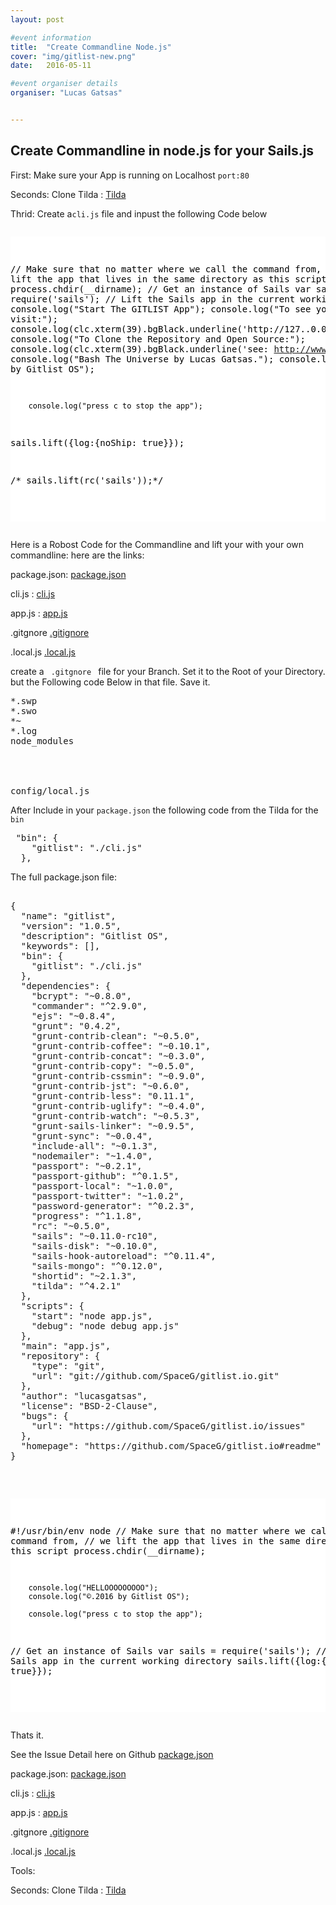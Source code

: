 ```yaml
---
layout: post

#event information
title:  "Create Commandline Node.js"
cover: "img/gitlist-new.png"
date:   2016-05-11

#event organiser details
organiser: "Lucas Gatsas"


---
```

<h2 class="section-heading"> Create Commandline in node.js for your Sails.js</h2>


First: Make sure your App is running on Localhost <code>port:80</code>


Seconds: Clone Tilda : <a href="https://www.npmjs.com/package/tilda">Tilda</a>


Thrid: Create a<code>cli.js</code> file and inpust the following Code below

<div style="overflow:auto; height=200; width=100%;">
<pre style="color:black;background:white;"><pre>

// Make sure that no matter where we call the command from,
// we lift the app that lives in the same directory as this script
process.chdir(__dirname);
// Get an instance of Sails
var sails = require('sails');
// Lift the Sails app in the current working directory
       console.log("Start The GITLIST App");
        console.log("To see your app. visit:");
        console.log(clc.xterm(39).bgBlack.underline('http://127..0.0.1'));
        console.log("To Clone the Repository and Open Source:");
        console.log(clc.xterm(39).bgBlack.underline('see: http://www.github.com/spaceg/github.io'));
        console.log("Bash The Universe by Lucas Gatsas.");
        console.log("©.2016 by Gitlist OS");

        console.log("press c to stop the app");


sails.lift({log:{noShip: true}});

/*  sails.lift(rc('sails'));*/

</pre></pre></div>





Here is a Robost Code for the Commandline and lift your with your own commandline: 
here are the links:


package.json: <a href="https://github.com/SpaceG/gitlist.io/blob/master/package.json">package.json</a>

cli.js : <a href="https://github.com/SpaceG/gitlist.io/blob/master/cli.js">cli.js</a>

app.js : <a href="https://github.com/SpaceG/gitlist.io/blob/master/app.js">app.js</a>

.gitgnore <a href="https://github.com/SpaceG/gitlist.io/blob/master/.gitignore">.gitignore</a>

.local.js <a href="https://github.com/SpaceG/gitlist.io/blob/master/config/local.js">.local.js</a>




create a <code> .gitgnore </code> file for your Branch. Set it to the Root of your Directory. 
but the Following code Below in that file. Save it. 
<pre>
*.swp
*.swo
*~
*.log
node_modules




config/local.js
</pre>



After Include in your <code>package.json</code> the following code from the Tilda for the <code>bin</code>




<pre>
 "bin": {
    "gitlist": "./cli.js"
  },
</pre>


The full package.json file: 

<pre>

{
  "name": "gitlist",
  "version": "1.0.5",
  "description": "Gitlist OS",
  "keywords": [],
  "bin": {
    "gitlist": "./cli.js"
  },
  "dependencies": {
    "bcrypt": "~0.8.0",
    "commander": "^2.9.0",
    "ejs": "~0.8.4",
    "grunt": "0.4.2",
    "grunt-contrib-clean": "~0.5.0",
    "grunt-contrib-coffee": "~0.10.1",
    "grunt-contrib-concat": "~0.3.0",
    "grunt-contrib-copy": "~0.5.0",
    "grunt-contrib-cssmin": "~0.9.0",
    "grunt-contrib-jst": "~0.6.0",
    "grunt-contrib-less": "0.11.1",
    "grunt-contrib-uglify": "~0.4.0",
    "grunt-contrib-watch": "~0.5.3",
    "grunt-sails-linker": "~0.9.5",
    "grunt-sync": "~0.0.4",
    "include-all": "~0.1.3",
    "nodemailer": "~1.4.0",
    "passport": "~0.2.1",
    "passport-github": "^0.1.5",
    "passport-local": "~1.0.0",
    "passport-twitter": "~1.0.2",
    "password-generator": "^0.2.3",
    "progress": "^1.1.8",
    "rc": "~0.5.0",
    "sails": "~0.11.0-rc10",
    "sails-disk": "~0.10.0",
    "sails-hook-autoreload": "^0.11.4",
    "sails-mongo": "^0.12.0",
    "shortid": "~2.1.3",
    "tilda": "^4.2.1"
  },
  "scripts": {
    "start": "node app.js",
    "debug": "node debug app.js"
  },
  "main": "app.js",
  "repository": {
    "type": "git",
    "url": "git://github.com/SpaceG/gitlist.io.git"
  },
  "author": "lucasgatsas",
  "license": "BSD-2-Clause",
  "bugs": {
    "url": "https://github.com/SpaceG/gitlist.io/issues"
  },
  "homepage": "https://github.com/SpaceG/gitlist.io#readme"
}


</pre>


<div style="overflow:auto; height=200; width=100%;">
<pre style="color:black;background:white;"><pre>

#!/usr/bin/env node
// Make sure that no matter where we call the command from,
// we lift the app that lives in the same directory as this script
process.chdir(__dirname);

        console.log("HELLOOOOOOOOO");
        console.log("©.2016 by Gitlist OS");

        console.log("press c to stop the app");

// Get an instance of Sails
var sails = require('sails');
// Lift the Sails app in the current working directory
sails.lift({log:{noShip: true}});

</pre></pre></div>








Thats it. 




See the Issue Detail here on Github <a href="https://github.com/SpaceG/gitlist.io/blob/master/package.json"> package.json</a> 



package.json: <a href="https://github.com/SpaceG/gitlist.io/blob/master/package.json">package.json</a>

cli.js : <a href="https://github.com/SpaceG/gitlist.io/blob/master/cli.js">cli.js</a>

app.js : <a href="https://github.com/SpaceG/gitlist.io/blob/master/app.js">app.js</a>

.gitgnore <a href="https://github.com/SpaceG/gitlist.io/blob/master/.gitignore">.gitignore</a>

.local.js <a href="https://github.com/SpaceG/gitlist.io/blob/master/config/local.js">.local.js</a>


Tools:

Seconds: Clone Tilda : <a href="https://www.npmjs.com/package/tilda">Tilda</a>




